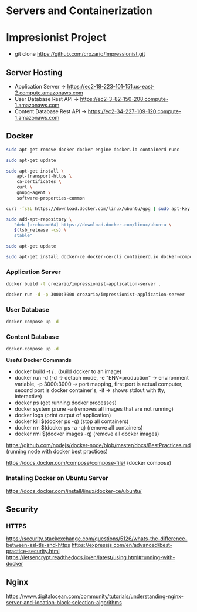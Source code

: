 # Servers and Containerization

# Impresionist Project 

- git clone https://github.com/crozario/Impressionist.git

## Server Hosting

- Application Server -> https://ec2-18-223-101-151.us-east-2.compute.amazonaws.com
- User Database Rest API -> https://ec2-3-82-150-208.compute-1.amazonaws.com
- Content Database Rest API -> https://ec2-34-227-109-120.compute-1.amazonaws.com

## Docker 

```bash
sudo apt-get remove docker docker-engine docker.io containerd runc

sudo apt-get update

sudo apt-get install \
    apt-transport-https \
    ca-certificates \
    curl \
    gnupg-agent \
    software-properties-common

curl -fsSL https://download.docker.com/linux/ubuntu/gpg | sudo apt-key add -

sudo add-apt-repository \
   "deb [arch=amd64] https://download.docker.com/linux/ubuntu \
   $(lsb_release -cs) \
   stable"

sudo apt-get update

sudo apt-get install docker-ce docker-ce-cli containerd.io docker-compose

```

### Application Server

```bash
docker build -t crozario/impressionist-application-server .

docker run -d -p 3000:3000 crozario/impressionist-application-server
```

### User Database

```bash
docker-compose up -d
```

### Content Database

```bash
docker-compose up -d
```

**Useful Docker Commands**
- docker build -t <username>/<project-name> . (build docker to an image)
- docker run -d (-d -> detach mode, -e "ENV=production" -> environment variable, -p 3000:3000 -> port mapping, first port is actual computer, second port is docker container's, -it -> shows stdout with tty, interactive)
- docker ps (get running docker processes)
- docker system prune -a (removes all images that are not running)
- docker logs <container id> (print output of application)
- docker kill $(docker ps -q) (stop all containers)
- docker rm $(docker ps -a -q) (remove all containers)
- docker rmi $(docker images -q) (remove all docker images)

https://github.com/nodejs/docker-node/blob/master/docs/BestPractices.md (running node with docker best practices)

https://docs.docker.com/compose/compose-file/ (docker compose)

### Installing Docker on Ubuntu Server
https://docs.docker.com/install/linux/docker-ce/ubuntu/

## Security

### HTTPS

https://security.stackexchange.com/questions/5126/whats-the-difference-between-ssl-tls-and-https
https://expressjs.com/en/advanced/best-practice-security.html
https://letsencrypt.readthedocs.io/en/latest/using.html#running-with-docker

## Nginx

https://www.digitalocean.com/community/tutorials/understanding-nginx-server-and-location-block-selection-algorithms


